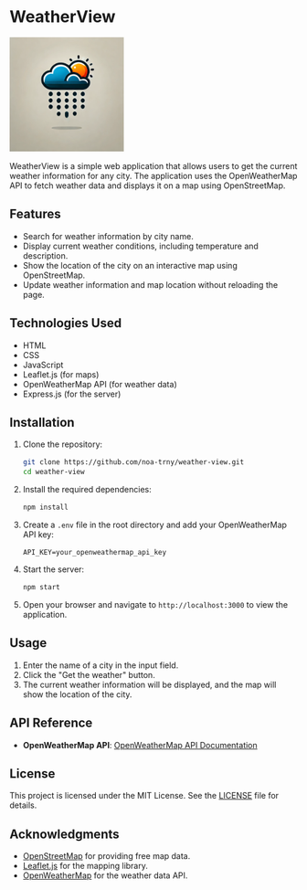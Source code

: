 # WeatherView
<img src="src/assets/logo_weather-view.png" alt="Logo" width="200" />

WeatherView is a simple web application that allows users to get the current weather information for any city. The application uses the OpenWeatherMap API to fetch weather data and displays it on a map using OpenStreetMap.

## Features

- Search for weather information by city name.
- Display current weather conditions, including temperature and description.
- Show the location of the city on an interactive map using OpenStreetMap.
- Update weather information and map location without reloading the page.

## Technologies Used

- HTML
- CSS
- JavaScript
- Leaflet.js (for maps)
- OpenWeatherMap API (for weather data)
- Express.js (for the server)

## Installation

1. Clone the repository:

   ```bash
   git clone https://github.com/noa-trny/weather-view.git
   cd weather-view
   ```

2. Install the required dependencies:

   ```bash
   npm install
   ```

3. Create a `.env` file in the root directory and add your OpenWeatherMap API key:

   ```plaintext
   API_KEY=your_openweathermap_api_key
   ```

4. Start the server:

   ```bash
   npm start
   ```

5. Open your browser and navigate to `http://localhost:3000` to view the application.

## Usage

1. Enter the name of a city in the input field.
2. Click the "Get the weather" button.
3. The current weather information will be displayed, and the map will show the location of the city.

## API Reference

- **OpenWeatherMap API**: [OpenWeatherMap API Documentation](https://openweathermap.org/api)

## License

This project is licensed under the MIT License. See the [LICENSE](LICENSE) file for details.

## Acknowledgments

- [OpenStreetMap](https://www.openstreetmap.org/) for providing free map data.
- [Leaflet.js](https://leafletjs.com/) for the mapping library.
- [OpenWeatherMap](https://openweathermap.org/) for the weather data API.

 
